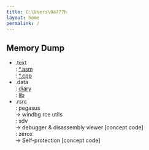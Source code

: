 ```yaml
---
title: C:\Users\0a777h
layout: home
permalink: /
---
```


## Memory Dump

+ .text  
: [*.asm](/asm)   
: [*.cpp](/cpp)   
+ .data  
: [diary](/diary)   
: [lib](/lib)   
+ .rsrc  
: pegasus  
-> windbg rce utils    
: xdv     
-> debugger & disassembly viewer [concept code]     
: zerox     
-> Self-protection [concept code]  
 	
	
